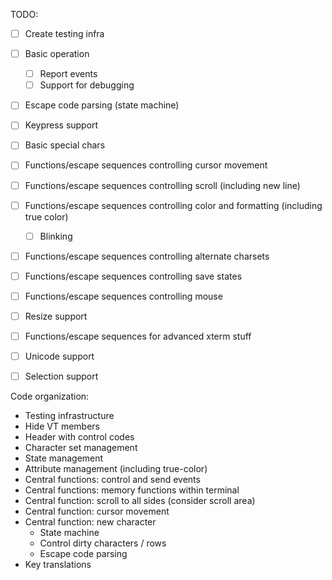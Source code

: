TODO:
  - [ ] Create testing infra
  - [ ] Basic operation
    - [ ] Report events
    - [ ] Support for debugging
  - [ ] Escape code parsing (state machine)
  - [ ] Keypress support
  - [ ] Basic special chars
  - [ ] Functions/escape sequences controlling cursor movement
  - [ ] Functions/escape sequences controlling scroll (including new line)
  - [ ] Functions/escape sequences controlling color and formatting (including true color)
    - [ ] Blinking
  - [ ] Functions/escape sequences controlling alternate charsets
  - [ ] Functions/escape sequences controlling save states
  - [ ] Functions/escape sequences controlling mouse
  - [ ] Resize support
  - [ ] Functions/escape sequences for advanced xterm stuff
  - [ ] Unicode support
  - [ ] Selection support


Code organization:
  - Testing infrastructure
  - Hide VT members
  - Header with control codes
  - Character set management
  - State management
  - Attribute management (including true-color)
  - Central functions: control and send events
  - Central functions: memory functions within terminal
  - Central function: scroll to all sides (consider scroll area)
  - Central function: cursor movement
  - Central function: new character
    - State machine
    - Control dirty characters / rows
    - Escape code parsing
  - Key translations

